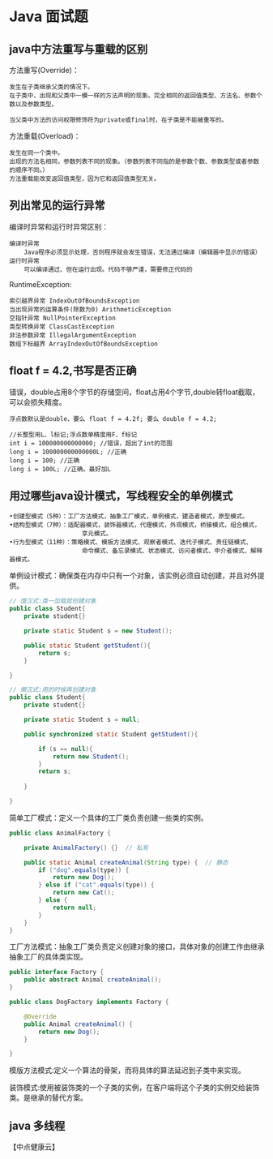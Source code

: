 # Java 面试题

## java中方法重写与重载的区别

方法重写(Override)：

	发生在子类继承父类的情况下。
	在子类中，出现和父类中一模一样的方法声明的现象。完全相同的返回值类型、方法名、参数个数以及参数类型。

	当父类中方法的访问权限修饰符为private或final时，在子类是不能被重写的。


方法重载(Overload)：

	发生在同一个类中。
	出现的方法名相同，参数列表不同的现象。（参数列表不同指的是参数个数、参数类型或者参数的顺序不同。）
	方法重载能改变返回值类型，因为它和返回值类型无关。

## 列出常见的运行异常

编译时异常和运行时异常区别：

	编译时异常
		Java程序必须显示处理，否则程序就会发生错误，无法通过编译（编辑器中显示的错误）
	运行时异常
		可以编译通过、但在运行出现。代码不够严谨，需要修正代码的

RuntimeException:

	索引越界异常 IndexOutOfBoundsException
	当出现异常的运算条件(除数为0) ArithmeticException 
	空指针异常 NullPointerException
	类型转换异常 ClassCastException
	非法参数异常 IllegalArgumentException
	数组下标越界 ArrayIndexOutOfBoundsException 

## float f = 4.2,书写是否正确

错误，double占用8个字节的存储空间，float占用4个字节,double转float截取，可以会损失精度。

	浮点数默认是double，要么 float f = 4.2f; 要么 double f = 4.2;

	//长整型用L、l标记;浮点数单精度用F、f标记
	int i = 100000000000000; //错误，超出了int的范围
	long i = 100000000000000L; //正确
	long i = 100; //正确
	long i = 100L; //正确。最好加L

## 用过哪些java设计模式，写线程安全的单例模式

	•创建型模式（5种）：工厂方法模式，抽象工厂模式，单例模式，建造者模式，原型模式。
	•结构型模式（7种）：适配器模式，装饰器模式，代理模式，外观模式，桥接模式，组合模式，
						享元模式。
	•行为型模式（11种）：策略模式、模板方法模式、观察者模式、迭代子模式、责任链模式、
						命令模式、备忘录模式、状态模式、访问者模式、中介者模式、解释器模式。

单例设计模式：确保类在内存中只有一个对象，该实例必须自动创建，并且对外提供。

```java
// 饿汉式:类一加载就创建对象
public class Student{
	private student{}

	private static Student s = new Student();

	public static Student getStudent(){
		return s;
	}

}
```

```java
// 懒汉式:用的时候再创建对象
public class Student{
	private student{}

	private static Student s = null;

	public synchronized static Student getStudent(){

		if (s == null){
			return new Student();
		}
		return s;
		
	}

}
```

简单工厂模式：定义一个具体的工厂类负责创建一些类的实例。

```java
public class AnimalFactory {

	private AnimalFactory() {}  // 私有

	public static Animal createAnimal(String type) {  // 静态
		if ("dog".equals(type)) {
			return new Dog();
		} else if ("cat".equals(type)) {
			return new Cat();
		} else {
			return null;
		}
	}
}

```

工厂方法模式：抽象工厂类负责定义创建对象的接口，具体对象的创建工作由继承抽象工厂的具体类实现。

```java
public interface Factory {
	public abstract Animal createAnimal();
}

public class DogFactory implements Factory {

	@Override
	public Animal createAnimal() {
		return new Dog();
	}

}
```

模版方法模式:定义一个算法的骨架，而将具体的算法延迟到子类中来实现。

装饰模式:使用被装饰类的一个子类的实例，在客户端将这个子类的实例交给装饰类。是继承的替代方案。

## java 多线程

【中点健康云】